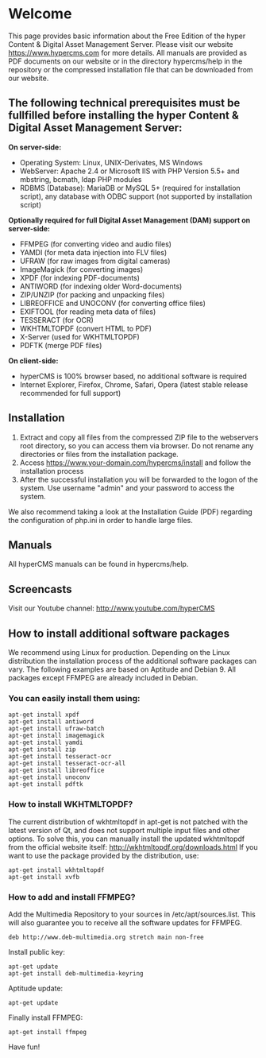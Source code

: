 # Welcome

This page provides basic information about the Free Edition of the hyper Content & Digital Asset Management Server. Please visit our website https://www.hypercms.com for more details.
All manuals are provided as PDF documents on our website or in the directory hypercms/help in the repository or the compressed installation file that can be downloaded from our website.

## The following technical prerequisites must be fullfilled before installing the hyper Content & Digital Asset Management Server:

**On server-side:**

* Operating System: Linux, UNIX-Derivates, MS Windows
* WebServer: Apache 2.4 or Microsoft IIS with PHP Version 5.5+ and mbstring, bcmath, ldap PHP modules 
* RDBMS (Database): MariaDB or MySQL 5+ (required for installation script), any database with ODBC support (not supported by installation script)

**Optionally required for full Digital Asset Management (DAM) support on server-side:**

* FFMPEG (for converting video and audio files)
* YAMDI (for meta data injection into FLV files)
* UFRAW (for raw images from digital cameras)
* ImageMagick (for converting images)
* XPDF (for indexing PDF-documents)
* ANTIWORD (for indexing older Word-documents)
* ZIP/UNZIP (for packing and unpacking files)
* LIBREOFFICE and UNOCONV (for converting office files)
* EXIFTOOL (for reading meta data of files)
* TESSERACT (for OCR)
* WKHTMLTOPDF (convert HTML to PDF)
* X-Server (used for WKHTMLTOPDF)
* PDFTK (merge PDF files)

**On client-side:**

* hyperCMS is 100% browser based, no additional software is required
* Internet Explorer, Firefox, Chrome, Safari, Opera (latest stable release recommended for full support) 

## Installation


1. Extract and copy all files from the compressed ZIP file to the webservers root directory, so you can access them via browser. Do not rename any directories or files from the installation package.
2. Access https://www.your-domain.com/hypercms/install and follow the installation process
3. After the successful installation you will be forwarded to the logon of the system. Use username "admin" and your password to access the system.

We also recommend taking a look at the Installation Guide (PDF) regarding the configuration of php.ini in order to handle large files.

## Manuals

All hyperCMS manuals can be found in hypercms/help.

## Screencasts

Visit our Youtube channel: http://www.youtube.com/hyperCMS

## How to install additional software packages

We recommend using Linux for production. Depending on the Linux distribution the installation process of the additional software packages can vary. 
The following examples are based on Aptitude and Debian 9.
All packages except FFMPEG are already included in Debian.

### You can easily install them using: ###
```
apt-get install xpdf
apt-get install antiword
apt-get install ufraw-batch
apt-get install imagemagick
apt-get install yamdi
apt-get install zip
apt-get install tesseract-ocr
apt-get install tesseract-ocr-all
apt-get install libreoffice
apt-get install unoconv
apt-get install pdftk
```

### How to install WKHTMLTOPDF? ###
The current distribution of wkhtmltopdf in apt-get is not patched with the latest version of Qt, and does not support multiple input files and other options. To solve this, you can manually install the updated wkhtmltopdf from the official website itself: http://wkhtmltopdf.org/downloads.html
If you want to use the package provided by the distribution, use:
```
apt-get install wkhtmltopdf
apt-get install xvfb
```

### How to add and install FFMPEG? ###

Add the Multimedia Repository to your sources in /etc/apt/sources.list.
This will also guarantee you to receive all the software updates for FFMPEG.
```
deb http://www.deb-multimedia.org stretch main non-free
```

Install public key:
```
apt-get update
apt-get install deb-multimedia-keyring
```

Aptitude update:
```
apt-get update
```

Finally install FFMPEG:
```
apt-get install ffmpeg
```


Have fun!